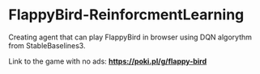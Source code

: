 # FlappyBird-ReinforcmentLearning
Creating agent that can play FlappyBird in browser using DQN algorythm from StableBaselines3.

Link to the game with no ads: **https://poki.pl/g/flappy-bird**
